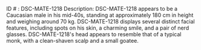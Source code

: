 ID # : DSC-MATE-1218
Description: DSC-MATE-1218 appears to be a Caucasian male in his mid-40s, standing at approximately 180 cm in height and weighing around 70 kg. DSC-MATE-1218 displays several distinct facial features, including spots on his skin, a charming smile, and a pair of nerd glasses. DSC-MATE-1218's head appears to resemble that of a typical monk, with a clean-shaven scalp and a small goatee.
